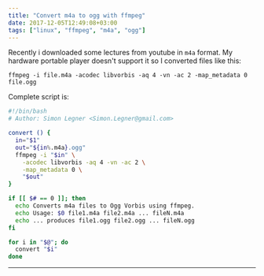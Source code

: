 ```yaml
---
title: "Convert m4a to ogg with ffmpeg"
date: 2017-12-05T12:49:08+03:00
tags: ["linux", "ffmpeg", "m4a", "ogg"]
---
```


Recently i downloaded some lectures from youtube in `m4a` format.
My hardware portable player doesn't support it so I converted files like this:

```
ffmpeg -i file.m4a -acodec libvorbis -aq 4 -vn -ac 2 -map_metadata 0 file.ogg
```

Complete script is:

```bash
#!/bin/bash
# Author: Simon Legner <Simon.Legner@gmail.com>

convert () {
  in="$1"
  out="${in%.m4a}.ogg"
  ffmpeg -i "$in" \
    -acodec libvorbis -aq 4 -vn -ac 2 \
    -map_metadata 0 \
    "$out"
}

if [[ $# == 0 ]]; then
  echo Converts m4a files to Ogg Vorbis using ffmpeg.
  echo Usage: $0 file1.m4a file2.m4a ... fileN.m4a
  echo ... produces file1.ogg file2.ogg ... fileN.ogg
fi

for i in "$@"; do
  convert "$i"
done
```

---
